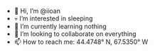 - 👋 Hi, I’m @iioan
- 💀 I’m interested in sleeping 
- 🌱 I’m currently learning nothing
- 💞️ I’m looking to collaborate on everything
- 📫 How to reach me: 44.4748° N, 67.5350° W

<!---
iioan/iioan is a ✨ special ✨ repository because its `README.md` (this file) appears on your GitHub profile.
You can click the Preview link to take a look at your changes.
--->
